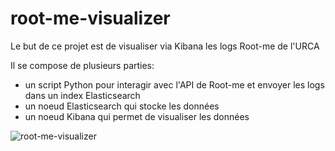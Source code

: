 # root-me-visualizer

Le but de ce projet est de visualiser via Kibana les logs Root-me de l'URCA

Il se compose de plusieurs parties:
* un script Python pour interagir avec l'API de Root-me et envoyer les logs dans un index Elasticsearch
* un noeud Elasticsearch qui stocke les données
* un noeud Kibana qui permet de visualiser les données


![root-me-visualizer](https://user-images.githubusercontent.com/12548183/159528881-47d992b1-9648-4c03-beb3-06df77fa34bc.png)
